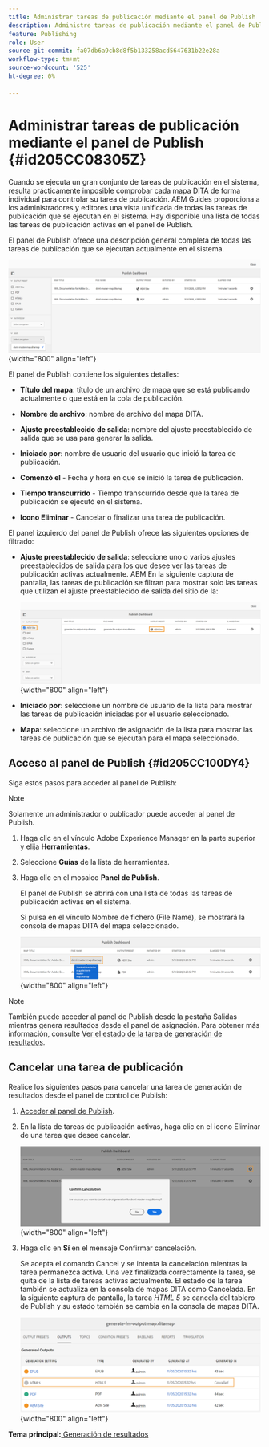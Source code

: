 ```yaml
---
title: Administrar tareas de publicación mediante el panel de Publish
description: Administre tareas de publicación mediante el panel de Publish en AEM Guides. Obtenga información sobre cómo acceder al panel de publicación y cancelar una tarea de publicación.
feature: Publishing
role: User
source-git-commit: fa07db6a9cb8d8f5b133258acd5647631b22e28a
workflow-type: tm+mt
source-wordcount: '525'
ht-degree: 0%

---
```


# Administrar tareas de publicación mediante el panel de Publish {#id205CC08305Z}

Cuando se ejecuta un gran conjunto de tareas de publicación en el sistema, resulta prácticamente imposible comprobar cada mapa DITA de forma individual para controlar su tarea de publicación. AEM Guides proporciona a los administradores y editores una vista unificada de todas las tareas de publicación que se ejecutan en el sistema. Hay disponible una lista de todas las tareas de publicación activas en el panel de Publish.

El panel de Publish ofrece una descripción general completa de todas las tareas de publicación que se ejecutan actualmente en el sistema.

![](images/publish-dashboard.png){width="800" align="left"}

El panel de Publish contiene los siguientes detalles:

- **Título del mapa**: título de un archivo de mapa que se está publicando actualmente o que está en la cola de publicación.

- **Nombre de archivo**: nombre de archivo del mapa DITA.

- **Ajuste preestablecido de salida**: nombre del ajuste preestablecido de salida que se usa para generar la salida.

- **Iniciado por**: nombre de usuario del usuario que inició la tarea de publicación.

- **Comenzó el** - Fecha y hora en que se inició la tarea de publicación.

- **Tiempo transcurrido** - Tiempo transcurrido desde que la tarea de publicación se ejecutó en el sistema.

- **Icono Eliminar** - Cancelar o finalizar una tarea de publicación.

El panel izquierdo del panel de Publish ofrece las siguientes opciones de filtrado:

- **Ajuste preestablecido de salida**: seleccione uno o varios ajustes preestablecidos de salida para los que desee ver las tareas de publicación activas actualmente. AEM En la siguiente captura de pantalla, las tareas de publicación se filtran para mostrar solo las tareas que utilizan el ajuste preestablecido de salida del sitio de la:

  ![](images/publish-dashboard-preset-filter.png){width="800" align="left"}

- **Iniciado por**: seleccione un nombre de usuario de la lista para mostrar las tareas de publicación iniciadas por el usuario seleccionado.

- **Mapa**: seleccione un archivo de asignación de la lista para mostrar las tareas de publicación que se ejecutan para el mapa seleccionado.

## Acceso al panel de Publish {#id205CC100DY4}

Siga estos pasos para acceder al panel de Publish:

>[!NOTE]
>
> Solamente un administrador o publicador puede acceder al panel de Publish.

1. Haga clic en el vínculo Adobe Experience Manager en la parte superior y elija **Herramientas**.

1. Seleccione **Guías** de la lista de herramientas.

1. Haga clic en el mosaico **Panel de Publish**.

   El panel de Publish se abrirá con una lista de todas las tareas de publicación activas en el sistema.

   Si pulsa en el vínculo Nombre de fichero (File Name), se mostrará la consola de mapas DITA del mapa seleccionado.

   ![](images/publish-dashboard-click-filename-link.png){width="800" align="left"}


>[!NOTE]
>
> También puede acceder al panel de Publish desde la pestaña Salidas mientras genera resultados desde el panel de asignación. Para obtener más información, consulte [Ver el estado de la tarea de generación de resultados](generate-output-for-a-dita-map.md#viewing_output_history).

## Cancelar una tarea de publicación

Realice los siguientes pasos para cancelar una tarea de generación de resultados desde el panel de control de Publish:

1. [Acceder al panel de Publish](#id205CC100DY4).

1. En la lista de tareas de publicación activas, haga clic en el icono Eliminar de una tarea que desee cancelar.

   ![](images/publish-dashboard-cancel-task.png){width="800" align="left"}

1. Haga clic en **Sí** en el mensaje Confirmar cancelación.

   Se acepta el comando Cancel y se intenta la cancelación mientras la tarea permanezca activa. Una vez finalizada correctamente la tarea, se quita de la lista de tareas activas actualmente. El estado de la tarea también se actualiza en la consola de mapas DITA como Cancelada. En la siguiente captura de pantalla, la tarea *HTML 5* se cancela del tablero de Publish y su estado también se cambia en la consola de mapas DITA.

   ![](images/cancelled-output-task.png){width="800" align="left"}


**Tema principal:**[ Generación de resultados](generate-output.md)
